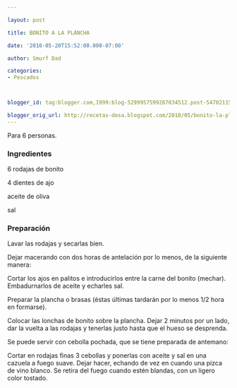 ```yaml
---

layout: post

title: BONITO A LA PLANCHA

date: '2010-05-20T15:52:00.000-07:00'

author: Smurf Dad

categories:
- Pescados



blogger_id: tag:blogger.com,1999:blog-5299957599287034512.post-5470211583689629113

blogger_orig_url: http://recetas-desa.blogspot.com/2010/05/bonito-la-plancha.html
---
```


Para 6 personas.

<h3>Ingredientes</h3>

6 rodajas de bonito

4 dientes de ajo

aceite de oliva

sal

<h3>Preparación</h3>

Lavar las rodajas y secarlas bien.

Dejar macerando con dos horas de antelación por lo menos, de la siguiente manera:

Cortar los ajos en palitos e introducirlos entre la carne del bonito (mechar). Embadurnarlos de aceite y echarles sal.

Preparar la plancha o brasas (éstas últimas tardarán por lo menos 1/2 hora en formarse).

Colocar las lonchas de bonito sobre la plancha. Dejar 2 minutos por un lado, dar la vuelta a las rodajas y tenerlas justo hasta que el hueso se desprenda.

Se puede servir con cebolla pochada, que se tiene preparada de antemano:

Cortar en rodajas finas 3 cebollas y ponerlas con aceite y sal en una cazuela a fuego suave. Dejar hacer, echando de vez en cuando una pizca de vino blanco. Se retira del fuego cuando estén blandas, con un ligero color tostado.

